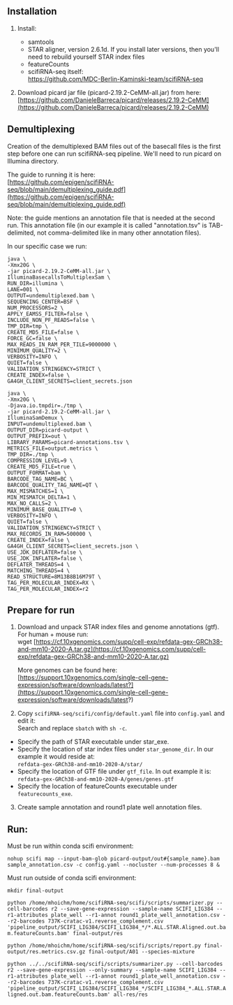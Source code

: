 ## Installation

  

1.  Install:

    -   samtools
    -   STAR aligner, version 2.6.1d. If you install later versions, then you'll need to rebuild yourself STAR index files
    -   featureCounts
    -   scifiRNA-seq itself:  
    https://github.com/MDC-Berlin-Kaminski-team/scifiRNA-seq

2.  Download picard jar file (picard-2.19.2-CeMM-all.jar) from here:  
    [https://github.com/DanieleBarreca/picard/releases/2.19.2-CeMM](https://github.com/DanieleBarreca/picard/releases/2.19.2-CeMM)

  

  

## Demultiplexing

  

Creation of the demultiplexed BAM files out of the basecall files is the first step before one can run scifiRNA-seq pipeline. We'll need to run picard on Illumina directory.

  

The guide to running it is here:  
[https://github.com/epigen/scifiRNA-seq/blob/main/demultiplexing_guide.pdf](https://github.com/epigen/scifiRNA-seq/blob/main/demultiplexing_guide.pdf)

  

Note: the guide mentions an annotation file that is needed at the second run. This annotation file (in our example it is called "annotation.tsv" is TAB-delimited, not comma-delimited like in many other annotation files).

  

In our specific case we run:

  
```
java \
-Xmx20G \
-jar picard-2.19.2-CeMM-all.jar \
IlluminaBasecallsToMultiplexSam \
RUN_DIR=illumina \
LANE=001 \
OUTPUT=undemultiplexed.bam \
SEQUENCING_CENTER=BSF \
NUM_PROCESSORS=2 \
APPLY_EAMSS_FILTER=false \
INCLUDE_NON_PF_READS=false \
TMP_DIR=tmp \
CREATE_MD5_FILE=false \
FORCE_GC=false \
MAX_READS_IN_RAM_PER_TILE=9000000 \
MINIMUM_QUALITY=2 \
VERBOSITY=INFO \
QUIET=false \
VALIDATION_STRINGENCY=STRICT \
CREATE_INDEX=false \
GA4GH_CLIENT_SECRETS=client_secrets.json
```
  

  
```
java \
-Xmx20G \
-Djava.io.tmpdir=./tmp \
-jar picard-2.19.2-CeMM-all.jar \
IlluminaSamDemux \
INPUT=undemultiplexed.bam \
OUTPUT_DIR=picard-output \
OUTPUT_PREFIX=out \
LIBRARY_PARAMS=picard-annotations.tsv \
METRICS_FILE=output.metrics \
TMP_DIR=./tmp \
COMPRESSION_LEVEL=9 \
CREATE_MD5_FILE=true \
OUTPUT_FORMAT=bam \
BARCODE_TAG_NAME=BC \
BARCODE_QUALITY_TAG_NAME=QT \
MAX_MISMATCHES=1 \
MIN_MISMATCH_DELTA=1 \
MAX_NO_CALLS=2 \
MINIMUM_BASE_QUALITY=0 \
VERBOSITY=INFO \
QUIET=false \
VALIDATION_STRINGENCY=STRICT \
MAX_RECORDS_IN_RAM=500000 \
CREATE_INDEX=false \
GA4GH_CLIENT_SECRETS=client_secrets.json \
USE_JDK_DEFLATER=false \
USE_JDK_INFLATER=false \
DEFLATER_THREADS=4 \
MATCHING_THREADS=4 \
READ_STRUCTURE=8M13B8B16M79T \
TAG_PER_MOLECULAR_INDEX=RX \
TAG_PER_MOLECULAR_INDEX=r2
```
  

## Prepare for run

  

1.  Download and unpack STAR index files and genome annotations (gtf). For human + mouse run:  
    wget [https://cf.10xgenomics.com/supp/cell-exp/refdata-gex-GRCh38-and-mm10-2020-A.tar.gz](https://cf.10xgenomics.com/supp/cell-exp/refdata-gex-GRCh38-and-mm10-2020-A.tar.gz)  
      
    More genomes can be found here:  
    [https://support.10xgenomics.com/single-cell-gene-expression/software/downloads/latest?](https://support.10xgenomics.com/single-cell-gene-expression/software/downloads/latest?)  
    
2.  Copy `scifiRNA-seq/scifi/config/default.yaml` file into `config.yaml` and edit it:  
    Search and replace `sbatch` with `sh -c`.

-   Specify the path of STAR executable under star_exe.
-   Specify the location of star index files under `star_genome_dir`. In our example it would reside at:  
    `refdata-gex-GRCh38-and-mm10-2020-A/star/`
-   Specify the location of GTF file under `gtf_file`. In out example it is:  
    `refdata-gex-GRCh38-and-mm10-2020-A/genes/genes.gtf`
-   Specify the location of featureCounts executable under `featurecounts_exe`.

3.  Create sample annotation and round1 plate well annotation files.

## Run:  
Must be run within conda scifi environment:  

`nohup scifi map --input-bam-glob picard-output/out#{sample_name}.bam sample_annotation.csv -c config.yaml --nocluster --num-processes 8 &`

Must run outside of conda scifi environment:  

`mkdir final-output`  

`python /home/mhoichm/home/scifiRNA-seq/scifi/scripts/summarizer.py --cell-barcodes r2 --save-gene-expression --sample-name SCIFI_LIG384 --r1-attributes plate_well --r1-annot round1_plate_well_annotation.csv --r2-barcodes 737K-cratac-v1.reverse_complement.csv 'pipeline_output/SCIFI_LIG384/SCIFI_LIG384_*/*.ALL.STAR.Aligned.out.bam.featureCounts.bam' final-output/res`
     
`python /home/mhoichm/home/scifiRNA-seq/scifi/scripts/report.py final-output/res.metrics.csv.gz final-output/A01 --species-mixture`

`python ../../scifiRNA-seq/scifi/scripts/summarizer.py --cell-barcodes r2 --save-gene-expression --only-summary --sample-name SCIFI_LIG384 --r1-attributes plate_well --r1-annot round1_plate_well_annotation.csv --r2-barcodes 737K-cratac-v1.reverse_complement.csv 'pipeline_output/SCIFI_LIG384/SCIFI_LIG384_*/SCIFI_LIG384_*.ALL.STAR.Aligned.out.bam.featureCounts.bam' all-res/res`
